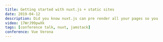 ```yaml
---
title: Getting started with nuxt.js + static sites
date: 2019-04-12
description: Did you know nuxt.js can pre render all your pages so you can easily create static sites using the Vue.js framework. That means you have a Single Page Application without the need of a server and with great SEO and that's just a few of the benefits of using nuxt.js.
video: 17WrJ99pwXk
tags: [conference talk, nuxt, jamstack]
conference: Vue Verona
---
```


